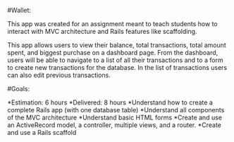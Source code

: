 #Wallet:

This app was created for an assignment meant to teach students how to interact with MVC architecture and Rails features like scaffolding.

This app allows users to view their balance, total transactions, total amount spent, and biggest purchase on a dashboard page. From the dashboard, users will be able to navigate to a list of all their transactions and to a form to create new transactions for the database. In the list of transactions users can also edit previous transactions.

#Goals:

*Estimation: 6 hours
*Delivered: 8 hours
*Understand how to create a complete Rails app (with one database table)
*Understand all components of the MVC architecture
*Understand basic HTML forms
*Create and use an ActiveRecord model, a controller, multiple views, and a router.
*Create and use a Rails scaffold
